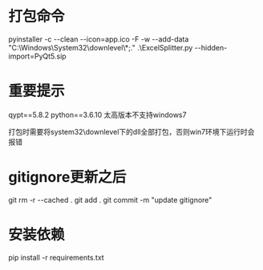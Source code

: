# 打包命令
pyinstaller -c --clean --icon=app.ico -F -w  --add-data "C:\\Windows\\System32\\downlevel\\*;." .\ExcelSplitter.py --hidden-import=PyQt5.sip

# 重要提示
qypt==5.8.2
python==3.6.10
太高版本不支持windows7

打包时需要将system32\downlevel下的dll全部打包，否则win7环境下运行时会报错

# gitignore更新之后
git rm -r --cached .
git add .
git commit -m "update gitignore"

# 安装依赖
pip install -r requirements.txt